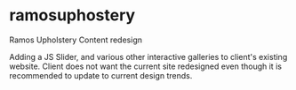 ramosuphostery
==============

Ramos Upholstery Content redesign

Adding a JS Slider, and various other interactive galleries to client's existing website. Client does not want the current site redesigned even though it is recommended to update to current design trends. 
